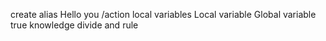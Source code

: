 create alias
Hello you 
/action
local variables
Local variable
Global variable
true knowledge
divide and rule
